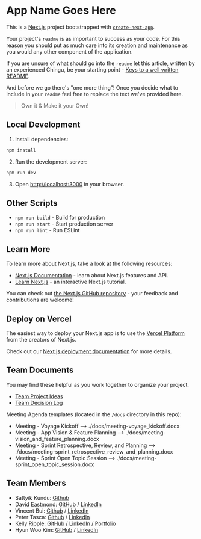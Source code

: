 # App Name Goes Here

This is a [Next.js](https://nextjs.org) project bootstrapped with [`create-next-app`](https://nextjs.org/docs/app/api-reference/cli/create-next-app).

Your project's `readme` is as important to success as your code. For
this reason you should put as much care into its creation and maintenance
as you would any other component of the application.

If you are unsure of what should go into the `readme` let this article,
written by an experienced Chingu, be your starting point -
[Keys to a well written README](https://tinyurl.com/yk3wubft).

And before we go there's "one more thing"! Once you decide what to include
in your `readme` feel free to replace the text we've provided here.

> Own it & Make it your Own!

## Local Development

1. Install dependencies:

```bash
npm install
```

2. Run the development server:

```bash
npm run dev
```

3. Open [http://localhost:3000](http://localhost:3000) in your browser.

## Other Scripts

- `npm run build` - Build for production
- `npm run start` - Start production server
- `npm run lint` - Run ESLint

## Learn More

To learn more about Next.js, take a look at the following resources:

- [Next.js Documentation](https://nextjs.org/docs) - learn about Next.js features and API.
- [Learn Next.js](https://nextjs.org/learn) - an interactive Next.js tutorial.

You can check out [the Next.js GitHub repository](https://github.com/vercel/next.js) - your feedback and contributions are welcome!

## Deploy on Vercel

The easiest way to deploy your Next.js app is to use the [Vercel Platform](https://vercel.com/new?utm_medium=default-template&filter=next.js&utm_source=create-next-app&utm_campaign=create-next-app-readme) from the creators of Next.js.

Check out our [Next.js deployment documentation](https://nextjs.org/docs/app/building-your-application/deploying) for more details.

## Team Documents

You may find these helpful as you work together to organize your project.

- [Team Project Ideas](./docs/team_project_ideas.md)
- [Team Decision Log](./docs/team_decision_log.md)

Meeting Agenda templates (located in the `/docs` directory in this repo):

- Meeting - Voyage Kickoff --> ./docs/meeting-voyage_kickoff.docx
- Meeting - App Vision & Feature Planning --> ./docs/meeting-vision_and_feature_planning.docx
- Meeting - Sprint Retrospective, Review, and Planning --> ./docs/meeting-sprint_retrospective_review_and_planning.docx
- Meeting - Sprint Open Topic Session --> ./docs/meeting-sprint_open_topic_session.docx

## Team Members

- Sattyik Kundu: [Github](https://github.com/SattyikKundu)
- David Eastmond: [GitHub](https://github.com/davideastmond) / [LinkedIn](https://www.linkedin.com/in/david-eastmond-2783ab18a/)
- Vincent Bui: [Github](https://github.com/VincentBui0) / [LinkedIn](https://www.linkedin.com/in/vincent-bui0/)
- Peter Tasca: [Github](https://github.com/tascapeter514) / [LinkedIn](https://www.linkedin.com/in/peter-tasca/)
- Kelly Ripple: [GitHub](https://github.com/kripple) / [LinkedIn](https://www.linkedin.com/in/kellymripple) / [Portfolio](https://kellyripple.com/)
- Hyun Woo Kim: [GitHub](https://github.com/hynwkm) / [LinkedIn](https://www.linkedin.com/in/hyunwoo-kim/)
